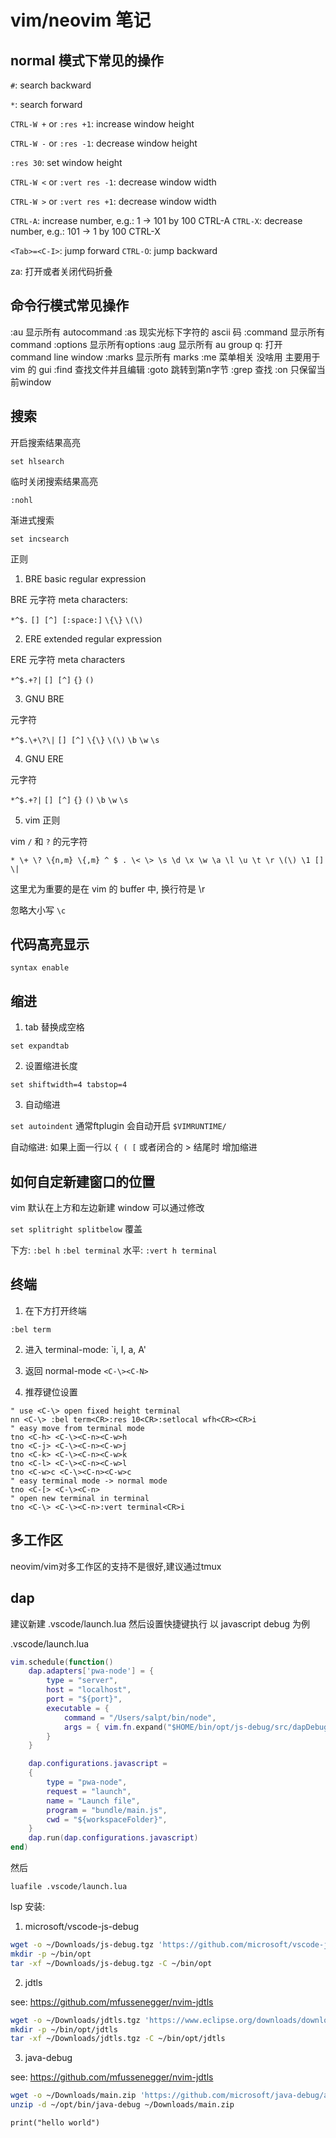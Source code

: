 # vim/neovim 笔记

## normal 模式下常见的操作

`#`: search backward

`*`: search forward

`CTRL-W +` or `:res +1`: increase window height

`CTRL-W -` or `:res -1`: decrease window height

`:res 30`: set window height

`CTRL-W <` or `:vert res -1`: decrease window width

`CTRL-W >` or `:vert res +1`: decrease window width

`CTRL-A`: increase number, e.g.: 1 -> 101 by 100 CTRL-A
`CTRL-X`: decrease number, e.g.: 101 -> 1 by 100 CTRL-X

`<Tab>=<C-I>`: jump forward
`CTRL-O`: jump backward

za: 打开或者关闭代码折叠

## 命令行模式常见操作

:au 显示所有 autocommand
:as 现实光标下字符的 ascii 码
:command  显示所有 command
:options 显示所有options
:aug 显示所有 au group
q: 打开 command line window
:marks 显示所有 marks
:me 菜单相关 没啥用 主要用于 vim 的 gui 
:find 查找文件并且编辑
:goto 跳转到第n字节
:grep 查找
:on 只保留当前window

## 搜索

开启搜索结果高亮

`set hlsearch`

临时关闭搜索结果高亮

`:nohl`

渐进式搜索

`set incsearch`

正则

1. BRE basic regular expression

BRE 元字符 meta characters:

`*^$.` `[] [^] [:space:]` `\{\}` `\(\)`


2. ERE extended regular expression

ERE 元字符 meta characters

`*^$.+?|` `[] [^]` `{}` `()`

3. GNU BRE

元字符

`*^$.\+\?\|` `[] [^]` `\{\}` `\(\)` `\b` `\w` `\s`

4. GNU ERE

元字符

`*^$.+?|` `[] [^]` `{}` `()` `\b` `\w` `\s`

5. vim 正则

vim `/` 和 `?` 的元字符

`* \+ \? \{n,m} \{,m} ^ $ . \< \> \s \d \x \w \a \l \u \t \r \(\) \1 [] \|`

这里尤为重要的是在 vim 的 buffer 中, 换行符是 \r

忽略大小写 `\c`

## 代码高亮显示

`syntax enable`

## 缩进

1. tab 替换成空格 

`set expandtab`

2. 设置缩进长度

`set shiftwidth=4 tabstop=4`

3. 自动缩进

`set autoindent` 通常ftplugin 会自动开启 `$VIMRUNTIME/`

自动缩进: 如果上面一行以 `{ ( [` 或者闭合的 > 结尾时 增加缩进


## 如何自定新建窗口的位置

vim 默认在上方和左边新建 window 可以通过修改

`set splitright splitbelow` 覆盖

下方: `:bel h` `:bel terminal`
水平: `:vert h terminal`


## 终端

1. 在下方打开终端

`:bel term`

2. 进入 terminal-mode: `i, I, a, A'

3. 返回 normal-mode `<C-\><C-N>`

3. 推荐键位设置

```vim
" use <C-\> open fixed height terminal
nn <C-\> :bel term<CR>:res 10<CR>:setlocal wfh<CR><CR>i
" easy move from terminal mode
tno <C-h> <C-\><C-n><C-w>h
tno <C-j> <C-\><C-n><C-w>j
tno <C-k> <C-\><C-n><C-w>k
tno <C-l> <C-\><C-n><C-w>l
tno <C-w>c <C-\><C-n><C-w>c
" easy terminal mode -> normal mode
tno <C-[> <C-\><C-n>
" open new terminal in terminal
tno <C-\> <C-\><C-n>:vert terminal<CR>i
```

## 多工作区

neovim/vim对多工作区的支持不是很好,建议通过tmux

## dap

建议新建 .vscode/launch.lua 然后设置快捷键执行
以 javascript debug 为例

.vscode/launch.lua

```lua
vim.schedule(function()
    dap.adapters['pwa-node'] = {
        type = "server",
        host = "localhost",
        port = "${port}",
        executable = {
            command = "/Users/salpt/bin/node",
            args = { vim.fn.expand("$HOME/bin/opt/js-debug/src/dapDebugServer.js"), "${port}" }
        }
    }

    dap.configurations.javascript =
    {
        type = "pwa-node",
        request = "launch",
        name = "Launch file",
        program = "bundle/main.js",
        cwd = "${workspaceFolder}",
    }
    dap.run(dap.configurations.javascript)
end)
```

然后 

```vim
luafile .vscode/launch.lua
````

lsp 安装:


1. microsoft/vscode-js-debug

```sh
wget -o ~/Downloads/js-debug.tgz 'https://github.com/microsoft/vscode-js-debug/releases/download/v1.91.0/js-debug-dap-v1.91.0.tar.gz'
mkdir -p ~/bin/opt
tar -xf ~/Downloads/js-debug.tgz -C ~/bin/opt
```

2. jdtls

see: https://github.com/mfussenegger/nvim-jdtls

```sh
wget -o ~/Downloads/jdtls.tgz 'https://www.eclipse.org/downloads/download.php?file=/jdtls/snapshots/jdt-language-server-latest.tar.gz'
mkdir -p ~/bin/opt/jdtls
tar -xf ~/Downloads/jdtls.tgz -C ~/bin/opt/jdtls
```

3. java-debug

see: https://github.com/mfussenegger/nvim-jdtls

```sh
wget -o ~/Downloads/main.zip 'https://github.com/microsoft/java-debug/archive/refs/heads/main.zip'
unzip -d ~/opt/bin/java-debug ~/Downloads/main.zip 
```

```
print("hello world")
```
